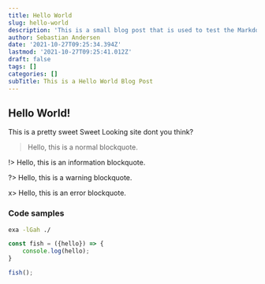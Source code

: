 ```yaml
---
title: Hello World
slug: hello-world
description: 'This is a small blog post that is used to test the Markdown rendering setup, it''s released for fun.'
author: Sebastian Andersen
date: '2021-10-27T09:25:34.394Z'
lastmod: '2021-10-27T09:25:41.012Z'
draft: false
tags: []
categories: []
subTitle: This is a Hello World Blog Post
---
```


## Hello World!
This is a pretty sweet Sweet Looking site dont you think?

> Hello, this is a normal blockquote.

!> Hello, this is an information blockquote.

?> Hello, this is a warning blockquote.

x> Hello, this is an error blockquote.


### Code samples

```bash
exa -lGah ./
```

```js
const fish = ({hello}) => {
    console.log(hello);
}

fish();
```
